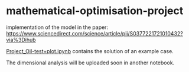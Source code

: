 # mathematical-optimisation-project
implementation of the model in the paper:
https://www.sciencedirect.com/science/article/pii/S0377221721010432?via%3Dihub

[Project_Oil-test+plot.ipynb](https://github.com/dsancin/mathematical-optimisation-project/blob/main/Project_Oil-test%2Bplot.ipynb) contains the solution of an example case.

The dimensional analysis will be uploaded soon in another notebook.
